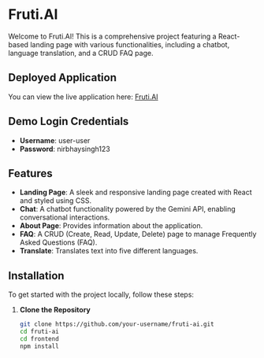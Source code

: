 # Fruti.AI

Welcome to Fruti.AI! This is a comprehensive project featuring a React-based landing page with various functionalities, including a chatbot, language translation, and a CRUD FAQ page.

## Deployed Application

You can view the live application here: [Fruti.AI](https://fruit-ai-lovat.vercel.app/)

## Demo Login Credentials

- **Username**: user-user
- **Password**: nirbhaysingh123

## Features

- **Landing Page**: A sleek and responsive landing page created with React and styled using CSS.
- **Chat**: A chatbot functionality powered by the Gemini API, enabling conversational interactions.
- **About Page**: Provides information about the application.
- **FAQ**: A CRUD (Create, Read, Update, Delete) page to manage Frequently Asked Questions (FAQ).
- **Translate**: Translates text into five different languages.

## Installation

To get started with the project locally, follow these steps:

1. **Clone the Repository**

   ```bash
   git clone https://github.com/your-username/fruti-ai.git
   cd fruti-ai
   cd frontend
   npm install

